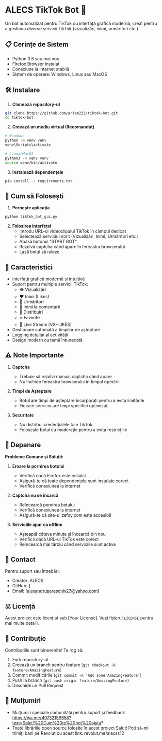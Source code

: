 # ALECS TikTok Bot 🚀

Un bot automatizat pentru TikTok cu interfață grafică modernă, creat pentru a gestiona diverse servicii TikTok (vizualizări, inimi, urmăritori etc.).

## 📋 Cerințe de Sistem

- Python 3.8 sau mai nou
- Firefox Browser instalat
- Conexiune la internet stabilă
- Sistem de operare: Windows, Linux sau MacOS

## 🛠️ Instalare

1. **Clonează repository-ul**
```bash
git clone https://github.com/arian222/tiktok-bot.git
cd tiktok-bot
```

2. **Creează un mediu virtual (Recomandat)**
```bash
# Windows
python -m venv venv
venv\Scripts\activate

# Linux/MacOS
python3 -m venv venv
source venv/bin/activate
```

3. **Instalează dependențele**
```bash
pip install -r requirements.txt
```

## 🚀 Cum să Folosești

1. **Pornește aplicația**
```bash
python tiktok_bot_gui.py
```

2. **Folosirea interfeței**
   - Introdu URL-ul videoclipului TikTok în câmpul dedicat
   - Selectează serviciul dorit (Vizualizări, Inimi, Urmăritori etc.)
   - Apasă butonul "START BOT"
   - Rezolvă captcha când apare în fereastra browserului
   - Lasă botul să ruleze

## 🌟 Caracteristici

- Interfață grafică modernă și intuitivă
- Suport pentru multiple servicii TikTok:
  - 👁️ Vizualizări
  - ❤️ Inimi (Likes)
  - 👥 Urmăritori
  - 💬 Inimi la comentarii
  - 🔄 Distribuiri
  - ⭐ Favorite
  - 🎥 Live Stream [VS+LIKES]
- Gestionare automată a timpilor de așteptare
- Logging detaliat al activității
- Design modern cu temă întunecată

## ⚠️ Note Importante

1. **Captcha**
   - Trebuie să rezolvi manual captcha când apare
   - Nu închide fereastra browserului în timpul operării

2. **Timpi de Așteptare**
   - Botul are timpi de așteptare încorporați pentru a evita limitările
   - Fiecare serviciu are timpi specifici optimizați

3. **Securitate**
   - Nu distribui credențialele tale TikTok
   - Folosește botul cu moderație pentru a evita restricțiile

## 🔧 Depanare

**Probleme Comune și Soluții:**

1. **Eroare la pornirea botului**
   - Verifică dacă Firefox este instalat
   - Asigură-te că toate dependențele sunt instalate corect
   - Verifică conexiunea la internet

2. **Captcha nu se încarcă**
   - Reîncearcă pornirea botului
   - Verifică conexiunea la internet
   - Asigură-te că site-ul zefoy.com este accesibil

3. **Serviciile apar ca offline**
   - Așteaptă câteva minute și încearcă din nou
   - Verifică dacă URL-ul TikTok este corect
   - Reîncearcă mai târziu când serviciile sunt active

## 📱 Contact

Pentru suport sau întrebări:
- Creator: ALECS
- GitHub: [](https://github.com/arian222)]
- Email: [alexandruparaschiv27@yahoo.com]

## ⚖️ Licență

Acest proiect este licențiat sub [Your License]. Vezi fișierul `LICENSE` pentru mai multe detalii.

## 🤝 Contribuție

Contribuțiile sunt binevenite! Te rog să:
1. Fork repository-ul
2. Creează un branch pentru feature (`git checkout -b feature/AmazingFeature`)
3. Commit modificările (`git commit -m 'Add some AmazingFeature'`)
4. Push la branch (`git push origin feature/AmazingFeature`)
5. Deschide un Pull Request

## 🙏 Mulțumiri

- Mulțumiri speciale comunității pentru suport și feedback  https://wa.me/40732159658?text=Salut!%20Cum%20te%20pot%20ajuta?  
- Toate librăriile open source folosite în acest proiect       Salut! Poți să-mi trimiți bani pe Revolut cu acest link: revolut.me/alecss12 
